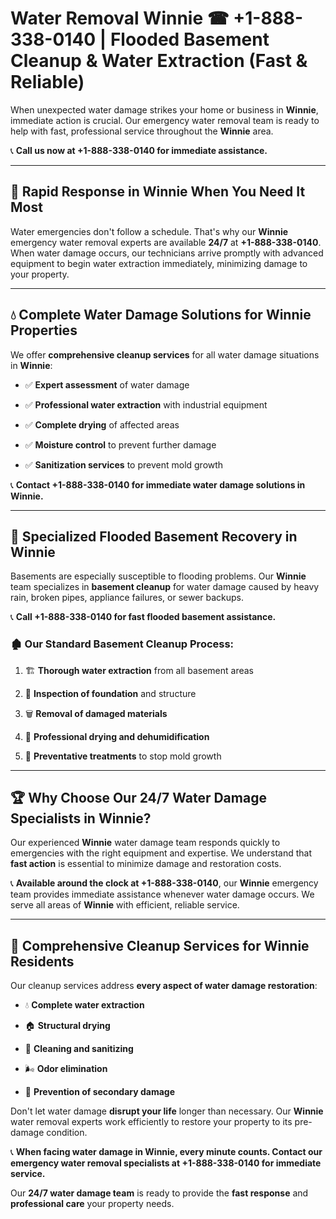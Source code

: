 # Water Removal Winnie ☎ +1-888-338-0140 | Flooded Basement Cleanup & Water Extraction (Fast & Reliable)

When unexpected water damage strikes your home or business in **Winnie**, immediate action is crucial. Our emergency water removal team is ready to help with fast, professional service throughout the **Winnie** area. 

📞 **Call us now at +1-888-338-0140 for immediate assistance.**
---
## 🚀 Rapid Response in Winnie When You Need It Most
Water emergencies don't follow a schedule. That's why our **Winnie** emergency water removal experts are available **24/7** at **+1-888-338-0140**. When water damage occurs, our technicians arrive promptly with advanced equipment to begin water extraction immediately, minimizing damage to your property.
---
## 💧 Complete Water Damage Solutions for Winnie Properties
We offer **comprehensive cleanup services** for all water damage situations in **Winnie**:
- ✅ **Expert assessment** of water damage  
- ✅ **Professional water extraction** with industrial equipment  
- ✅ **Complete drying** of affected areas  
- ✅ **Moisture control** to prevent further damage  
- ✅ **Sanitization services** to prevent mold growth  
📞 **Contact +1-888-338-0140 for immediate water damage solutions in Winnie.**
---
## 🌊 Specialized Flooded Basement Recovery in Winnie
Basements are especially susceptible to flooding problems. Our **Winnie** team specializes in **basement cleanup** for water damage caused by heavy rain, broken pipes, appliance failures, or sewer backups. 
📞 **Call +1-888-338-0140 for fast flooded basement assistance.**
### 🏚️ Our Standard Basement Cleanup Process:
1. 🏗️ **Thorough water extraction** from all basement areas  
2. 🔎 **Inspection of foundation** and structure  
3. 🗑️ **Removal of damaged materials**  
4. 💨 **Professional drying and dehumidification**  
5. 🚫 **Preventative treatments** to stop mold growth  
---
## 🏆 Why Choose Our 24/7 Water Damage Specialists in Winnie?
Our experienced **Winnie** water damage team responds quickly to emergencies with the right equipment and expertise. We understand that **fast action** is essential to minimize damage and restoration costs.
📞 **Available around the clock at +1-888-338-0140**, our **Winnie** emergency team provides immediate assistance whenever water damage occurs. We serve all areas of **Winnie** with efficient, reliable service.
---
## 🧹 Comprehensive Cleanup Services for Winnie Residents
Our cleanup services address **every aspect of water damage restoration**:
- 💧 **Complete water extraction**  
- 🏠 **Structural drying**  
- 🧼 **Cleaning and sanitizing**  
- 🌬️ **Odor elimination**  
- 🚫 **Prevention of secondary damage**  
Don't let water damage **disrupt your life** longer than necessary. Our **Winnie** water removal experts work efficiently to restore your property to its pre-damage condition.
📞 **When facing water damage in Winnie, every minute counts. Contact our emergency water removal specialists at +1-888-338-0140 for immediate service.**
Our **24/7 water damage team** is ready to provide the **fast response** and **professional care** your property needs.
